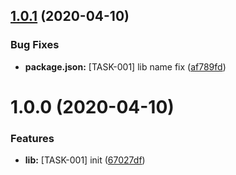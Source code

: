 ## [1.0.1](https://github.com/bi-zone/cz-conventional-changelog-bizone/compare/v1.0.0...v1.0.1) (2020-04-10)


### Bug Fixes

* **package.json:** [TASK-001] lib name fix ([af789fd](https://github.com/bi-zone/cz-conventional-changelog-bizone/commit/af789fd071250812c104619b030bf17c7e48c490))

# 1.0.0 (2020-04-10)


### Features

* **lib:** [TASK-001] init ([67027df](https://github.com/bi-zone/cz-conventional-changelog-bizone/commit/67027df8c9c166e5ab6860e0762f21464ef190f6))
